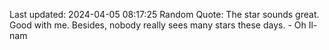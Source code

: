 Last updated: 2024-04-05 08:17:25
Random Quote: The star sounds great. Good with me. Besides, nobody really sees many stars these days. - Oh Il-nam